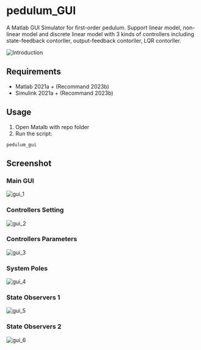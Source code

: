 # pedulum_GUI
 A Matlab GUI Simulator for first-order pedulum. Support linear model, non-linear model and discrete linear model with 3 kinds of controllers including state-feedback contorller, output-feedback contorller, LQR contorller.

![Introduction](./resources/gif1.gif)

## Requirements
- Matlab 2021a + (Recommand 2023b)
- Simulink 2021a + (Recommand 2023b)

## Usage
1. Open Matalb with repo folder
2. Run the script:
```
pedulum_gui
```

## Screenshot
### Main GUI
![gui_1](./resources/fig1.png)

### Controllers Setting
![gui_2](./resources/fig2.png)

### Controllers Parameters
![gui_3](./resources/fig3.png)

### System Poles
![gui_4](./resources/fig4.png)

### State Observers 1
![gui_5](./resources/fig5.png)

### State Observers 2
![gui_6](./resources/fig6.png)